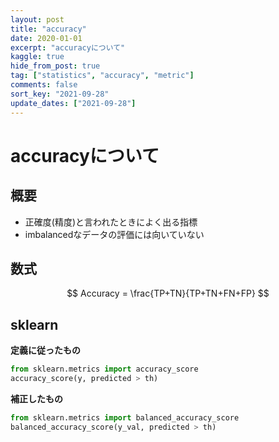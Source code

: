 ```yaml
---
layout: post
title: "accuracy"
date: 2020-01-01
excerpt: "accuracyについて"
kaggle: true
hide_from_post: true
tag: ["statistics", "accuracy", "metric"]
comments: false
sort_key: "2021-09-28"
update_dates: ["2021-09-28"]
---
```


# accuracyについて

## 概要
 - 正確度(精度)と言われたときによく出る指標
 - imbalancedなデータの評価には向いていない

## 数式

$$
Accuracy = \frac{TP+TN}{TP+TN+FN+FP}
$$

## sklearn

**定義に従ったもの**  
```python
from sklearn.metrics import accuracy_score
accuracy_score(y, predicted > th)
```

**補正したもの**  
```python
from sklearn.metrics import balanced_accuracy_score
balanced_accuracy_score(y_val, predicted > th)
```
